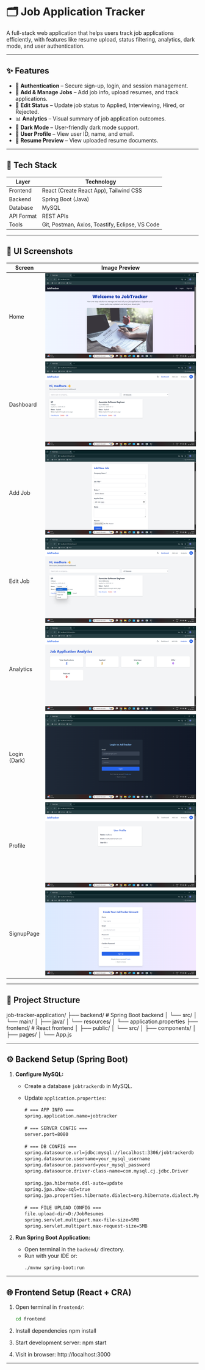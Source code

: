 
# 🗂️ Job Application Tracker

A full-stack web application that helps users track job applications efficiently, with features like resume upload, status filtering, analytics, dark mode, and user authentication.

---

## ✨ Features

- 🔐 **Authentication** – Secure sign-up, login, and session management.
- 📝 **Add & Manage Jobs** – Add job info, upload resumes, and track applications.
- 🔄 **Edit Status** – Update job status to Applied, Interviewing, Hired, or Rejected.
- 📊 **Analytics** – Visual summary of job application outcomes.
- 🌙 **Dark Mode** – User-friendly dark mode support.
- 👤 **User Profile** – View user ID, name, and email.
- 📁 **Resume Preview** – View uploaded resume documents.

---
## 🚀 Tech Stack

| Layer      | Technology        |
|------------|------------------|
| Frontend   | React (Create React App), Tailwind CSS |
| Backend    | Spring Boot (Java) |
| Database   | MySQL             |
| API Format | REST APIs         |
| Tools      | Git, Postman, Axios, Toastify, Eclipse, VS Code |

---

## 📸 UI Screenshots

| Screen        | Image Preview |
|---------------|---------------|
| Home          | ![](frontend/public/Implementation%20Screenshots/HomePage.png)
| Dashboard     | ![](frontend/public/Implementation%20Screenshots/DashboardPage.png)
| Add Job       | ![](frontend/public/Implementation%20Screenshots/AddJobPage.png)
| Edit Job      | ![](frontend/public/Implementation%20Screenshots/Edit.png)
| Analytics     | ![](frontend/public/Implementation%20Screenshots/Analytics.png)
| Login (Dark)  | ![](frontend/public/Implementation%20Screenshots/Login%20with%20Dark%20Mode.png)
| Profile       | ![](frontend/public/Implementation%20Screenshots/Profile.png)
| SignupPage    | ![](frontend/public/Implementation%20Screenshots/SignupPage.png)

---

## 📁 Project Structure
job-tracker-application/
├── backend/ # Spring Boot backend
│ └── src/
│ └── main/
│ ├── java/
│ └── resources/
│ └── application.properties
├── frontend/ # React frontend
│ ├── public/
│ └── src/
│ ├── components/
│ ├── pages/
│ └── App.js

---

## ⚙️ Backend Setup (Spring Boot)

1. **Configure MySQL:**
   - Create a database `jobtrackerdb` in MySQL.
   - Update `application.properties`:

     ```properties
     # === APP INFO ===
     spring.application.name=jobtracker

     # === SERVER CONFIG ===
     server.port=8080

     # === DB CONFIG ===
     spring.datasource.url=jdbc:mysql://localhost:3306/jobtrackerdb
     spring.datasource.username=your_mysql_username
     spring.datasource.password=your_mysql_password
     spring.datasource.driver-class-name=com.mysql.cj.jdbc.Driver

     spring.jpa.hibernate.ddl-auto=update
     spring.jpa.show-sql=true
     spring.jpa.properties.hibernate.dialect=org.hibernate.dialect.MySQL8Dialect

     # === FILE UPLOAD CONFIG ===
     file.upload-dir=D:/JobResumes
     spring.servlet.multipart.max-file-size=5MB
     spring.servlet.multipart.max-request-size=5MB
     ```

2. **Run Spring Boot Application:**
   - Open terminal in the `backend/` directory.
   - Run with your IDE or:
     ```bash
     ./mvnw spring-boot:run
     ```
---

## 🌐 Frontend Setup (React + CRA)

1. Open terminal in `frontend/`:
   ```bash
   cd frontend

2. Install dependencies
   npm install

3. Start development server:
   npm start

4. Visit in browser:
   http://localhost:3000

---


